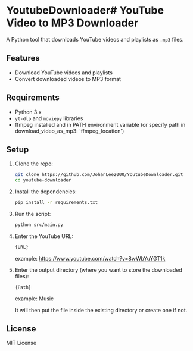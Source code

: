 # YoutubeDownloader# YouTube Video to MP3 Downloader

A Python tool that downloads YouTube videos and playlists as `.mp3` files.

## Features
- Download YouTube videos and playlists
- Convert downloaded videos to MP3 format

## Requirements
- Python 3.x
- `yt-dlp` and `moviepy` libraries
- ffmpeg installed and in PATH environment variable (or specify path in download_video_as_mp3: 'ffmpeg_location')

## Setup
1. Clone the repo:
    ```bash
    git clone https://github.com/JohanLee2000/YoutubeDownloader.git
    cd youtube-downloader
    ```

2. Install the dependencies:
    ```bash
    pip install -r requirements.txt
    ```

3. Run the script:
    ```bash
    python src/main.py
    ```

4. Enter the YouTube URL:
    ```bash
    {URL}
    ```
    example: https://www.youtube.com/watch?v=8wWbYuYGT1k

5. Enter the output directory (where you want to store the downloaded files):
    ```bash
    {Path}
    ```
    example: Music

    It will then put the file inside the existing directory or create one if not.

## License
MIT License
